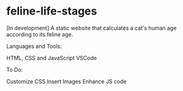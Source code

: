 # feline-life-stages

[In development] A static website that calculates a cat's human age according to its feline age.

Languages and Tools:

HTML, CSS and JavaScript
VSCode
 
To Do:

Customize CSS
Insert Images
Enhance JS code
